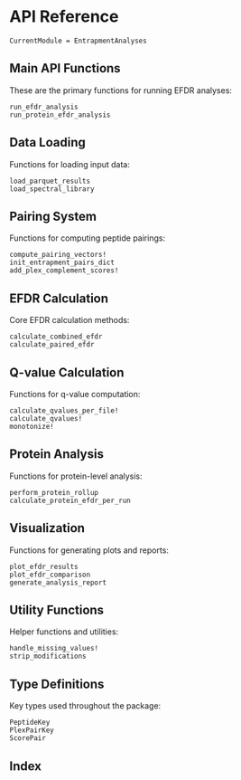 # API Reference

```@meta
CurrentModule = EntrapmentAnalyses
```

## Main API Functions

These are the primary functions for running EFDR analyses:

```@docs
run_efdr_analysis
run_protein_efdr_analysis
```

## Data Loading

Functions for loading input data:

```@docs
load_parquet_results
load_spectral_library
```

## Pairing System

Functions for computing peptide pairings:

```@docs
compute_pairing_vectors!
init_entrapment_pairs_dict
add_plex_complement_scores!
```

## EFDR Calculation

Core EFDR calculation methods:

```@docs
calculate_combined_efdr
calculate_paired_efdr
```

## Q-value Calculation

Functions for q-value computation:

```@docs
calculate_qvalues_per_file!
calculate_qvalues!
monotonize!
```

## Protein Analysis

Functions for protein-level analysis:

```@docs
perform_protein_rollup
calculate_protein_efdr_per_run
```

## Visualization

Functions for generating plots and reports:

```@docs
plot_efdr_results
plot_efdr_comparison
generate_analysis_report
```

## Utility Functions

Helper functions and utilities:

```@docs
handle_missing_values!
strip_modifications
```

## Type Definitions

Key types used throughout the package:

```@docs
PeptideKey
PlexPairKey
ScorePair
```

## Index

```@index
```